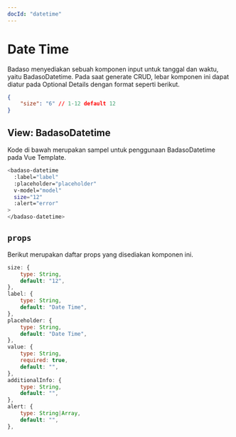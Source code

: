 ```yaml
---
docId: "datetime"
---
```


# Date Time

Badaso menyediakan sebuah komponen input untuk tanggal dan waktu, yaitu BadasoDatetime. Pada saat generate CRUD, lebar komponen ini dapat diatur pada Optional Details dengan format seperti berikut.

```JSON
{
    "size": "6" // 1-12 default 12
}
```

## View: BadasoDatetime

Kode di bawah merupakan sampel untuk penggunaan BadasoDatetime pada Vue Template.

```bash
<badaso-datetime
  :label="label"
  :placeholder="placeholder"
  v-model="model"
  size="12"
  :alert="error"
>
</badaso-datetime>
```

## `props`

Berikut merupakan daftar props yang disediakan komponen ini.

```js
size: {
    type: String,
    default: "12",
},
label: {
    type: String,
    default: "Date Time",
},
placeholder: {
    type: String,
    default: "Date Time",
},
value: {
    type: String,
    required: true,
    default: "",
},
additionalInfo: {
    type: String,
    default: "",
},
alert: {
    type: String|Array,
    default: "",
},
```
